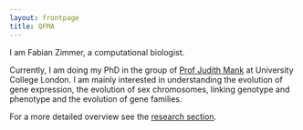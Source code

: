 ```yaml
---
layout: frontpage
title: QFMA
---
```


I am Fabian Zimmer, a computational biologist.

Currently, I am doing my PhD in the group of [Prof Judith Mank](http://www.ucl.ac.uk/mank-group/) at University College London. I am mainly interested in understanding the evolution of gene expression, the evolution of sex chromosomes, linking genotype and phenotype and the evolution of gene families. 

For a more detailed overview see the [research section](research).